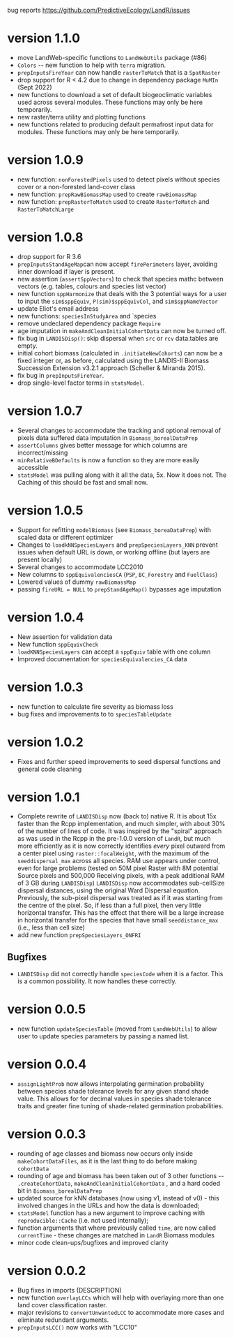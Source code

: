 bug reports <https://github.com/PredictiveEcology/LandR/issues>

version 1.1.0
=============
* move LandWeb-specific functions to `LandWebUtils` package (#86)
* `Colors` -- new function to help with `terra` migration.
* `prepInputsFireYear` can now handle `rasterToMatch` that is a `SpatRaster`
* drop support for R < 4.2 due to change in dependency package `MuMIn` (Sept 2022)
* new functions to download a set of default biogeoclimatic variables used across
several modules. These functions may only be here temporarily.
* new raster/terra utility and plotting functions
* new functions related to producing default permafrost input data for modules. These 
functions may only be here temporarily.

version 1.0.9
=============
* new function: `nonForestedPixels` used to detect pixels without species cover
or a non-forested land-cover class
* new function: `prepRawBiomassMap` used to create `rawBiomassMap`
* new function: `prepRasterToMatch` used to create `RasterToMatch` and `RasterToMatchLarge`

version 1.0.8
=============
* drop support for R 3.6
* `prepInputsStandAgeMap`can now accept `firePerimeters` layer, avoiding inner download if layer is present.
* new assertion (`assertSppVectors`) to check that species mathc between vectors (e.g. tables, colours and species list vector)
* new function `sppHarmonize` that deals with the 3 potential ways for a user to input the `sim$sppEquiv`, `P(sim)$sppEquivCol`, and `sim$sppNameVector`
* update Eliot's email address
* new functions: `speciesInStudyArea` and `species
* remove undeclared dependency package `Require`
* age imputation in `makeAndCleanInitialCohortData` can now be turned off.
* fix bug in `LANDISDisp()`: skip dispersal when `src` or `rcv` data.tables are empty.
* initial cohort biomass (calculated in `.initiateNewCohorts`) can now be a fixed integer or, as before, calculated using the LANDIS-II Biomass Succession Extension v3.2.1 approach (Scheller & Miranda 2015).
* fix bug in `prepInputsFireYear`.
* drop single-level factor terms in `statsModel`.

version 1.0.7
=============
* Several changes to accommodate the tracking and optional removal of pixels
data suffered data imputation in `Biomass_borealDataPrep`
* `assertColumns` gives better message for which columns are incorrect/missing
* `minRelativeBDefaults` is now a function so they are more easily accessible 
* `statsModel` was pulling along with it all the data, 5x. Now it does not. The Caching of this should be fast and small now.
 
version 1.0.5
=============
* Support for refitting `modelBiomass` (see `Biomass_boreaDataPrep`) with scaled data or different optimizer
* Changes to `loadkNNSpeciesLayers` and `prepSpeciesLayers_KNN` prevent issues when default URL is down, or working offline (but layers are present locally)
* Several changes to accommodate LCC2010
* New columns to `sppEquivalenciesCA` (`PSP`, `BC_Forestry` and `FuelClass`)
* Lowered values of dummy `rawBiomassMap`
* passing `fireURL = NULL` to `prepStandAgeMap()` bypasses age imputation

version 1.0.4
=============
* New assertion for validation data
* New function `sppEquivCheck`
* `loadKNNSpeciesLayers` can accept a `sppEquiv` table with one column
* Improved documentation for `speciesEquivalencies_CA` data

version 1.0.3
=============
* new function to calculate fire severity as biomass loss
* bug fixes and improvements to to `speciesTableUpdate`

version 1.0.2
=============
* Fixes and further speed improvements to seed dispersal functions and general code cleaning

version 1.0.1
=============
* Complete rewrite of `LANDISDisp` now (back to) native R. It is about 15x faster than the Rcpp implementation, and much simpler, with about 30% of the number of lines of code. It was inspired by the "spiral" approach as was used in the Rcpp in the pre-1.0.0 version of `LandR`, but much more efficiently as it is now correctly identifies *every* pixel outward from a center pixel using `raster::focalWeight`, with the maximum of the `seeddispersal_max` across all species. RAM use appears under control, even for large problems (tested on 50M pixel Raster with 8M potential Source pixels and 500,000 Receiving pixels, with a peak additional RAM of 3 GB during `LANDISDisp`)
`LANDISDisp` now accommodates sub-cellSize dispersal distances, using the original Ward Dispersal equation. Previously, the sub-pixel dispersal was treated as if it was starting from the centre of the pixel. So, if less than a full pixel, then very little horizontal transfer. This has the effect that there will be a large increase in horizontal transfer for the species that have small `seeddistance_max` (i.e., less than cell size)
* add new function `prepSpeciesLayers_ONFRI`

## Bugfixes
* `LANDISDisp` did not correctly handle `speciesCode` when it is a factor. This is a common possibility. It now handles these correctly.

version 0.0.5
=============
* new function `updateSpeciesTable` (moved from `LandWebUtils`) to allow user to update species parameters by passing a named list.

version 0.0.4
=============
* `assignLightProb` now allows interpolating germination probability between species shade tolerance levels for any given stand shade value. This allows for for decimal values in species shade tolerance traits and greater fine tuning of shade-related germination probabilities.

version 0.0.3
=============
* rounding of age classes and biomass now occurs only inside `makeCohortDataFiles`, as it is the last thing to do before making `cohortData`
* rounding of age and biomass has been taken out of 3 other functions -- `.createCohortData`, `makeAndCleanInitialCohortData` , and a hard coded bit in `Biomass_borealDataPrep`
* updated source for kNN databases (now using v1, instead of v0) - this involved changes in the URLs and how the data is downloaded;
* `statsModel` function has a new argument to improve caching with `reproducible::Cache` (i.e. not used internally);
* function arguments that where previously called `time`, are now called `currentTime` - these changes are matched in `LandR` Biomass modules
* minor code clean-ups/bugfixes and improved clarity

version 0.0.2
=============
* Bug fixes in imports (DESCRIPTION)
* new function `overlayLCCs` which will help with overlaying more than one land cover classification raster.
* major revisions to `convertUnwantedLCC` to accommodate more cases and eliminate redundant arguments.
* `prepInputsLCC()` now works with "LCC10"
